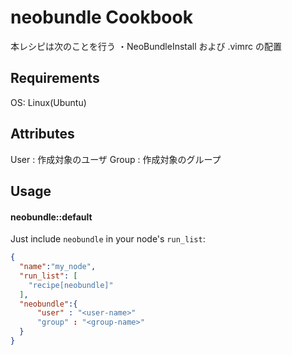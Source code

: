 neobundle Cookbook
==================
本レシピは次のことを行う
・NeoBundleInstall および .vimrc の配置

Requirements
------------
OS: Linux(Ubuntu)

Attributes
----------
User : 作成対象のユーザ
Group : 作成対象のグループ

Usage
-----
#### neobundle::default

Just include `neobundle` in your node's `run_list`:

```json
{
  "name":"my_node",
  "run_list": [
    "recipe[neobundle]"
  ],
  "neobundle":{
	  "user" : "<user-name>"
	  "group" : "<group-name>"
  }
}
```


